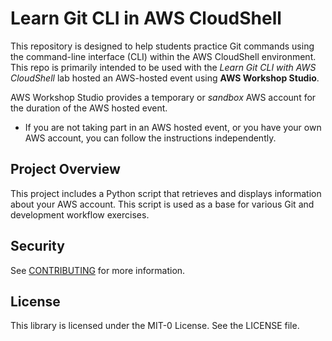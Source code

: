 # Learn Git CLI in AWS CloudShell

This repository is designed to help students practice Git commands using the command-line interface (CLI) within the AWS CloudShell environment.  
This repo is primarily intended to be used with the *Learn Git CLI with AWS CloudShell* lab hosted an AWS-hosted event using **AWS Workshop Studio**.  

AWS Workshop Studio provides a temporary or *sandbox* AWS account for the duration of the AWS hosted event.  
* If you are not taking part in an AWS hosted event, or you have your own AWS account, you can follow the instructions independently.  

## Project Overview

This project includes a Python script that retrieves and displays information about your AWS account. 
This script is used as a base for various Git and development workflow exercises.

## Security

See [CONTRIBUTING](CONTRIBUTING.md#security-issue-notifications) for more information.

## License

This library is licensed under the MIT-0 License. See the LICENSE file.

